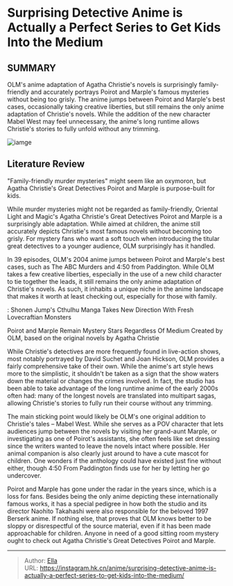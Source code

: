 # Surprising Detective Anime is Actually a Perfect Series to Get Kids Into the Medium


## SUMMARY 



  OLM&#39;s anime adaptation of Agatha Christie&#39;s novels is surprisingly family-friendly and accurately portrays Poirot and Marple&#39;s famous mysteries without being too grisly.   The anime jumps between Poirot and Marple&#39;s best cases, occasionally taking creative liberties, but still remains the only anime adaptation of Christie&#39;s novels.   While the addition of the new character Mabel West may feel unnecessary, the anime&#39;s long runtime allows Christie&#39;s stories to fully unfold without any trimming.  

![iamge](https://static1.srcdn.com/wordpress/wp-content/uploads/2023/11/poirotmarple-banner.png)

## Literature Review

&#34;Family-friendly murder mysteries&#34; might seem like an oxymoron, but Agatha Christie&#39;s Great Detectives Poirot and Marple is purpose-built for kids.




While murder mysteries might not be regarded as family-friendly, Oriental Light and Magic&#39;s Agatha Christie&#39;s Great Detectives Poirot and Marple is a surprisingly able adaptation. While aimed at children, the anime still accurately depicts Christie&#39;s most famous novels without becoming too grisly. For mystery fans who want a soft touch when introducing the titular great detectives to a younger audience, OLM surprisingly has it handled.




In 39 episodes, OLM&#39;s 2004 anime jumps between Poirot and Marple&#39;s best cases, such as The ABC Murders and 4:50 from Paddington. While OLM takes a few creative liberties, especially in the use of a new child character to tie together the leads, it still remains the only anime adaptation of Christie&#39;s novels. As such, it inhabits a unique niche in the anime landscape that makes it worth at least checking out, especially for those with family.

 : Shonen Jump&#39;s Cthulhu Manga Takes New Direction With Fresh Lovecraftian Monsters


 Poirot and Marple Remain Mystery Stars Regardless Of Medium 
Created by OLM, based on the original novels by Agatha Christie
         

While Christie&#39;s detectives are more frequently found in live-action shows, most notably portrayed by David Suchet and Joan Hickson, OLM provides a fairly comprehensive take of their own. While the anime&#39;s art style hews more to the simplistic, it shouldn&#39;t be taken as a sign that the show waters down the material or changes the crimes involved. In fact, the studio has been able to take advantage of the long runtime anime of the early 2000s often had: many of the longest novels are translated into multipart sagas, allowing Christie&#39;s stories to fully run their course without any trimming.




          

The main sticking point would likely be OLM&#39;s one original addition to Christie&#39;s tales – Mabel West. While she serves as a POV character that lets audiences jump between the novels by visiting her grand-aunt Marple, or investigating as one of Poirot&#39;s assistants, she often feels like set dressing since the writers wanted to leave the novels intact where possible. Her animal companion is also clearly just around to have a cute mascot for children. One wonders if the anthology could have existed just fine without either, though 4:50 From Paddington finds use for her by letting her go undercover.

Poirot and Marple has gone under the radar in the years since, which is a loss for fans. Besides being the only anime depicting these internationally famous works, it has a special pedigree in how both the studio and its director Naohito Takahashi were also responsible for the beloved 1997 Berserk anime. If nothing else, that proves that OLM knows better to be sloppy or disrespectful of the source material, even if it has been made approachable for children. Anyone in need of a good sitting room mystery ought to check out Agatha Christie&#39;s Great Detectives Poirot and Marple.






---

> Author: [Ella](https://instagram.hk.cn/)  
> URL: https://instagram.hk.cn/anime/surprising-detective-anime-is-actually-a-perfect-series-to-get-kids-into-the-medium/  

